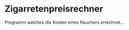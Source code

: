Zigarretenpreisrechner
======================

Programm welches die Kosten eines Rauchers errechnet... 
